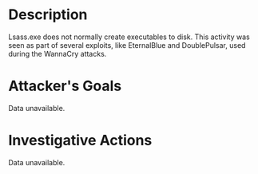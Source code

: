 # Description
Lsass.exe does not normally create executables to disk. This activity was seen as part of several exploits, like EternalBlue and DoublePulsar, used during the WannaCry attacks.
# Attacker's Goals
Data unavailable.
# Investigative Actions
Data unavailable.
